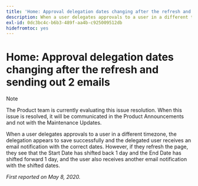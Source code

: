```yaml
---
title: 'Home: Approval delegation dates changing after the refresh and sending out 2 emails'
description: When a user delegates approvals to a user in a different timezone, the delegation appears to save successfully and the delegated user receives an email notification with the correct dates. However, if they refresh the page, they see that the Start Date has shifted back 1 day and the End Date has shifted forward 1 day, and the user also receives another email notification with the shifted dates.
exl-id: 0dc3bc4c-b6b3-489f-aa4b-c925009512db
hidefromtoc: yes
---
```

# Home: Approval delegation dates changing after the refresh and sending out 2 emails

>[!NOTE]
>
>The Product team is currently evaluating this issue resolution. When this issue is resolved, it will be communicated in the Product Announcements and not with the Maintenance Updates.

When a user delegates approvals to a user in a different timezone, the delegation appears to save successfully and the delegated user receives an email notification with the correct dates. However, if they refresh the page, they see that the Start Date has shifted back 1 day and the End Date has shifted forward 1 day, and the user also receives another email notification with the shifted dates.


_First reported on May 8, 2020._
